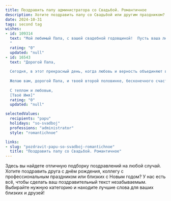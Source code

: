 ```yaml
---
title: Поздравить папу администратора со Свадьбой. Романтичное
description: Хотите поздравить папу со Свадьбой или другим праздником? Наш ИИ создаст незабываемое поздравление, а вы обязательно выделитесь среди других.  
date: 2024-10-31
tags: second tag
wishes:
- id: 109314
  text: "Мой любимый Папа, с вашей свадебной годовщиной!  Пусть ваша любовь, как крепкое управленческое решение,  всегда остаётся образцовой и непоколебимой, а семейное счастье —  вашим самым главным и ценным проектом, который вы с успехом реализуете  год за годом,  даря друг другу нежность и романтику.  Поздравляю вас с этим прекрасным днём!
  "
  rating: "0"
  updated: "null"
- id: 16543
  text: "Дорогой Папа,
  
  Сегодня, в этот прекрасный день, когда любовь и верность объединяют вас вновь, я хочу поздравить тебя с таким важным событием – твоей свадьбой. Как администратор, ты всегда умеешь находить общий язык с людьми, решать сложные задачи и создавать гармонию вокруг себя. Пусть эта способность будет тебе верным спутником и в личной жизни.
  
  Желаю вам, дорогой Папа, и твоей второй половинке, бесконечного счастья, любви, которая будет крепнуть с каждым днем, и взаимопонимания, которое станет фундаментом вашего союза. Пусть каждый день вместе будет наполнен романтикой, как сегодня, и пусть ваши сердца будут биться в унисон, создавая неповторимую мелодию любви.
  
  С теплом и любовью,
  [Твоё Имя]"
  rating: "0"
  updated: "null"

selectedValues:
  recipients: "papu"
  holidays: "so-svadboj"
  professions: "administrator"
  style: "romantichnoe"

links:
- slug: "pozdravit-papu-so-svadboj-romantichnoe"
  title: "Поздравить папу со Свадьбой. Романтичное"
---
```


Здесь вы найдете отличную подборку поздравлений на любой случай.
Хотите поздравить друга с днём рождения, коллегу с профессиональным праздником или близких с Новым годом? У нас есть всё, чтобы сделать ваш поздравительный текст незабываемым. Выбирайте нужную категорию и находите лучшие слова для ваших близких и друзей!
